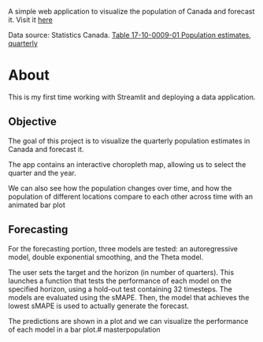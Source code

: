A simple web application to visualize the population of Canada and forecast it. Visit it [here](https://marcopeix-streamlit-population-canada-main-4rr347.streamlit.app/)

Data source:  Statistics Canada. [Table 17-10-0009-01  Population estimates, quarterly](https://www150.statcan.gc.ca/t1/tbl1/en/cv.action?pid=1710000901)

# About
This is my first time working with Streamlit and deploying a data application. 

## Objective
The goal of this project is to visualize the quarterly population estimates in Canada and forecast it. 

The app contains an interactive choropleth map, allowing us to select the quarter and the year.

We can also see how the population changes over time, and how the population of different locations compare to each other across time with an animated bar plot

## Forecasting
For the forecasting portion, three models are tested: an autoregressive model, double exponential smoothing, and the Theta model. 

The user sets the target and the horizon (in number of quarters). This launches a function that tests the performance of each model on the specified horizon, using a hold-out test containing 32 timesteps. The models are evaluated using the sMAPE. Then, the model that achieves the lowest sMAPE is used to actually generate the forecast.

The predictions are shown in a plot and we can visualize the performance of each model in a bar plot.# masterpopulation
